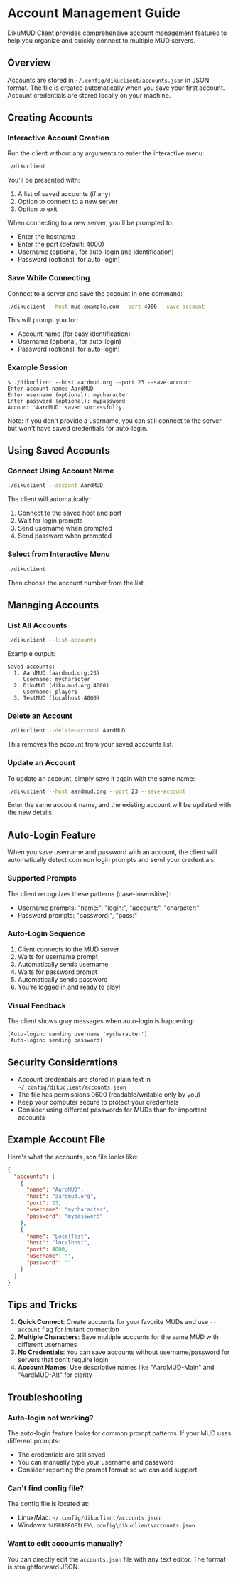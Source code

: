# Account Management Guide

DikuMUD Client provides comprehensive account management features to help you organize and quickly connect to multiple MUD servers.

## Overview

Accounts are stored in `~/.config/dikuclient/accounts.json` in JSON format. The file is created automatically when you save your first account. Account credentials are stored locally on your machine.

## Creating Accounts

### Interactive Account Creation

Run the client without any arguments to enter the interactive menu:

```bash
./dikuclient
```

You'll be presented with:
1. A list of saved accounts (if any)
2. Option to connect to a new server
3. Option to exit

When connecting to a new server, you'll be prompted to:
- Enter the hostname
- Enter the port (default: 4000)
- Username (optional, for auto-login and identification)
- Password (optional, for auto-login)

### Save While Connecting

Connect to a server and save the account in one command:

```bash
./dikuclient --host mud.example.com --port 4000 --save-account
```

This will prompt you for:
- Account name (for easy identification)
- Username (optional, for auto-login)
- Password (optional, for auto-login)

### Example Session

```
$ ./dikuclient --host aardmud.org --port 23 --save-account
Enter account name: AardMUD
Enter username (optional): mycharacter
Enter password (optional): mypassword
Account 'AardMUD' saved successfully.
```

Note: If you don't provide a username, you can still connect to the server but won't have saved credentials for auto-login.

## Using Saved Accounts

### Connect Using Account Name

```bash
./dikuclient --account AardMUD
```

The client will automatically:
1. Connect to the saved host and port
2. Wait for login prompts
3. Send username when prompted
4. Send password when prompted

### Select from Interactive Menu

```bash
./dikuclient
```

Then choose the account number from the list.

## Managing Accounts

### List All Accounts

```bash
./dikuclient --list-accounts
```

Example output:
```
Saved accounts:
  1. AardMUD (aardmud.org:23)
     Username: mycharacter
  2. DikuMUD (diku.mud.org:4000)
     Username: player1
  3. TestMUD (localhost:4000)
```

### Delete an Account

```bash
./dikuclient --delete-account AardMUD
```

This removes the account from your saved accounts list.

### Update an Account

To update an account, simply save it again with the same name:

```bash
./dikuclient --host aardmud.org --port 23 --save-account
```

Enter the same account name, and the existing account will be updated with the new details.

## Auto-Login Feature

When you save username and password with an account, the client will automatically detect common login prompts and send your credentials.

### Supported Prompts

The client recognizes these patterns (case-insensitive):
- Username prompts: "name:", "login:", "account:", "character:"
- Password prompts: "password:", "pass:"

### Auto-Login Sequence

1. Client connects to the MUD server
2. Waits for username prompt
3. Automatically sends username
4. Waits for password prompt
5. Automatically sends password
6. You're logged in and ready to play!

### Visual Feedback

The client shows gray messages when auto-login is happening:
```
[Auto-login: sending username 'mycharacter']
[Auto-login: sending password]
```

## Security Considerations

- Account credentials are stored in plain text in `~/.config/dikuclient/accounts.json`
- The file has permissions 0600 (readable/writable only by you)
- Keep your computer secure to protect your credentials
- Consider using different passwords for MUDs than for important accounts

## Example Account File

Here's what the accounts.json file looks like:

```json
{
  "accounts": [
    {
      "name": "AardMUD",
      "host": "aardmud.org",
      "port": 23,
      "username": "mycharacter",
      "password": "mypassword"
    },
    {
      "name": "LocalTest",
      "host": "localhost",
      "port": 4000,
      "username": "",
      "password": ""
    }
  ]
}
```

## Tips and Tricks

1. **Quick Connect**: Create accounts for your favorite MUDs and use `--account` flag for instant connection
2. **Multiple Characters**: Save multiple accounts for the same MUD with different usernames
3. **No Credentials**: You can save accounts without username/password for servers that don't require login
4. **Account Names**: Use descriptive names like "AardMUD-Main" and "AardMUD-Alt" for clarity

## Troubleshooting

### Auto-login not working?

The auto-login feature looks for common prompt patterns. If your MUD uses different prompts:
- The credentials are still saved
- You can manually type your username and password
- Consider reporting the prompt format so we can add support

### Can't find config file?

The config file is located at:
- Linux/Mac: `~/.config/dikuclient/accounts.json`
- Windows: `%USERPROFILE%\.config\dikuclient\accounts.json`

### Want to edit accounts manually?

You can directly edit the `accounts.json` file with any text editor. The format is straightforward JSON.
